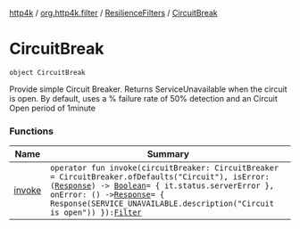 [http4k](../../../index.md) / [org.http4k.filter](../../index.md) / [ResilienceFilters](../index.md) / [CircuitBreak](./index.md)

# CircuitBreak

`object CircuitBreak`

Provide simple Circuit Breaker. Returns ServiceUnavailable when the circuit is open.
By default, uses a % failure rate of 50% detection and an Circuit Open period of 1minute

### Functions

| Name | Summary |
|---|---|
| [invoke](invoke.md) | `operator fun invoke(circuitBreaker: CircuitBreaker = CircuitBreaker.ofDefaults("Circuit"), isError: (`[`Response`](../../../org.http4k.core/-response/index.md)`) -> `[`Boolean`](https://kotlinlang.org/api/latest/jvm/stdlib/kotlin/-boolean/index.html)` = { it.status.serverError }, onError: () -> `[`Response`](../../../org.http4k.core/-response/index.md)` = { Response(SERVICE_UNAVAILABLE.description("Circuit is open")) }): `[`Filter`](../../../org.http4k.core/-filter/index.md) |
